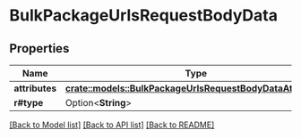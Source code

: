 # BulkPackageUrlsRequestBodyData

## Properties

Name | Type | Description | Notes
------------ | ------------- | ------------- | -------------
**attributes** | [**crate::models::BulkPackageUrlsRequestBodyDataAttributes**](BulkPackageUrlsRequestBody_data_attributes.md) |  | 
**r#type** | Option<**String**> |  | [optional]

[[Back to Model list]](../README.md#documentation-for-models) [[Back to API list]](../README.md#documentation-for-api-endpoints) [[Back to README]](../README.md)


